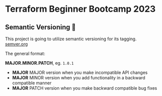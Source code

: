 # Terraform Beginner Bootcamp 2023

## Semantic Versioning :mage:

This project is going to utilize semantic versioning for its tagging.
[semver.org](https://semver.org/)


The general format:

**MAJOR.MINOR.PATCH**, eg. `1.0.1`

- **MAJOR** MAJOR version when you make incompatible API changes
- **MAJOR** MINOR version when you add functionality in a backward compatible manner
- **MAJOR** PATCH version when you make backward compatible bug fixes